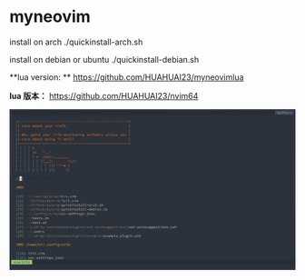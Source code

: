 # myneovim

install on arch
./quickinstall-arch.sh

install on debian or ubuntu
./quickinstall-debian.sh

**lua version: ** <https://github.com/HUAHUAI23/myneovimlua> 

**lua 版本：** <https://github.com/HUAHUAI23/nvim64>

![pic](./1.png)
